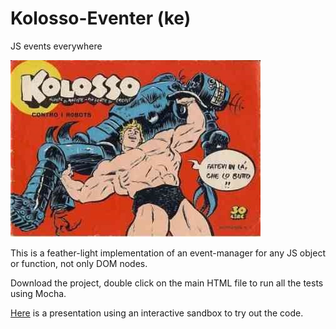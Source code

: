 # Kolosso-Eventer (ke)
JS events everywhere

![alt tag](https://raw.githubusercontent.com/Muzietto/kolosso-eventer/master/img/kolosso.jpg)

This is a feather-light implementation of an event-manager for any JS object or function, not only DOM nodes.

Download the project, double click on the main HTML file to run all the tests using Mocha.

[Here](http://muzietto.github.io/kolosso-eventer/) is a presentation using an interactive sandbox to try out the code.

